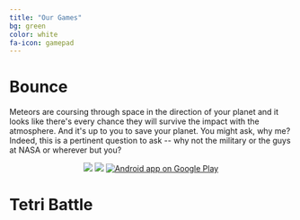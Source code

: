 ```yaml
---
title: "Our Games"
bg: green
color: white
fa-icon: gamepad
---
```


# Bounce <i class="fa fa-android"></i>

Meteors are coursing through space in the direction of your planet and it looks like there's every chance they will survive the impact with the atmosphere. And it's up to you to save your planet. You might ask, why me? Indeed, this is a pertinent question to ask -- why not the military or the guys at NASA or wherever but you?

<div style="text-align: center">
	<img class="img-screencast" src="{{ site.url }}/assets/bounce/bounce_2_15.gif">
	<img class="img-screencast" src="{{ site.url }}/assets/bounce/bounce_3_15.gif">


<a href="https://play.google.com/store/apps/details?id=com.fuzzywave.bounce.android">
  <img alt="Android app on Google Play"
       src="https://developer.android.com/images/brand/en_app_rgb_wo_60.png" />
</a>

</div>


# Tetri Battle
